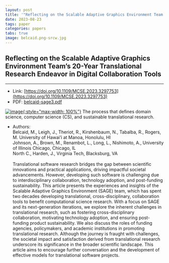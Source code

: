 ```yaml
---
layout: post
title: '"Reflecting on the Scalable Adaptive Graphics Environment Team’s 20-Year Translational Research Endeavor in Digital Collaboration Tools"'
date: 2023-08-23
tags: paper
categories: papers
tabs: true
image: belcaid.png-srcw.jpg
---
```


## Reflecting on the Scalable Adaptive Graphics Environment Team’s 20-Year Translational Research Endeavor in Digital Collaboration Tools
*****
- Link: [https://doi.org/10.1109/MCSE.2023.3297753](https://doi.org/10.1109/MCSE.2023.3297753)
- PDF: [belcaid-sage3.pdf](/documents/belcaid-sage3.pdf)


[![image](https://www.evl.uic.edu/output/originals/belcaid.png-srcw.jpg){:style="max-width: 100%"}](https://www.evl.uic.edu/output/originals/belcaid.png-srcw.jpg)
The process that defines domain science, computer science (CS), and sustainable translational research.

* Authors:<br>
Belcaid, M., Leigh, J., Theriot, R., Kirshenbaum, N., Tabalba, R., Rogers, M. University of Hawai’i at Manoa, Honolulu, HI<br>
Johnson, A., Brown, M., Renambot, L., Long, L., Nishimoto, A., University of Illinois Chicago, Chicago, IL<br>
North C., Harden, J., Virginia Tech, Blacksburg, VA<br><br>
Translational software research bridges the gap between scientific innovations and practical applications, driving impactful societal advancements. However, developing such software is challenging due to interdisciplinary collaboration, technology adoption, and post-funding sustainability. This article presents the experiences and insights of the Scalable Adaptive Graphics Environment (SAGE) team, which has spent two decades developing translational, cross-disciplinary, collaboration tools to benefit computational science research. With a focus on SAGE and its next-generation iterations, we explore the inherent challenges in translational research, such as fostering cross-disciplinary collaboration, motivating technology adoption, and ensuring post-funding product sustainability. We also discuss the roles of funding agencies, policymakers, and academic institutions in promoting translational research. Although the journey is fraught with challenges, the societal impact and satisfaction derived from translational research underscore its significance in the broader scientific landscape. This article aims to encourage further conversation and the development of effective models for
translational software projects.